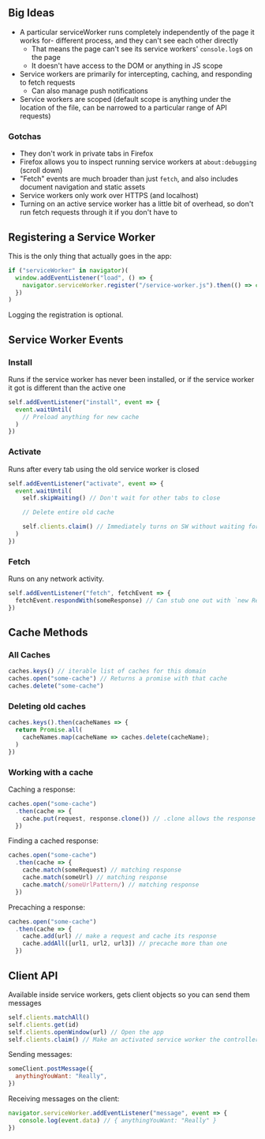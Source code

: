 ## Big Ideas

* A particular serviceWorker runs completely independently of the page it works for- different process, and they can't see each other directly
  * That means the page can't see its service workers' `console.log`s on the page
  * It doesn't have access to the DOM or anything in JS scope
* Service workers are primarily for intercepting, caching, and responding to fetch requests
  * Can also manage push notifications
* Service workers are scoped (default scope is anything under the location of the file, can be narrowed to a particular range of API requests)

### Gotchas

* They don't work in private tabs in Firefox
* Firefox allows you to inspect running service workers at `about:debugging` (scroll down)
* "Fetch" events are much broader than just `fetch`, and also includes document navigation and static assets
* Service workers only work over HTTPS (and localhost)
* Turning on an active service worker has a little bit of overhead, so don't run fetch requests through it if you don't have to

## Registering a Service Worker

This is the only thing that actually goes in the app:

```js
if ("serviceWorker" in navigator)(
  window.addEventListener("load", () => {
    navigator.serviceWorker.register("/service-worker.js").then(() => console.log("Registered!"))
  })
)
```

Logging the registration is optional.

## Service Worker Events

### Install

Runs if the service worker has never been installed, or if the service worker it got is different than the active one

```js
self.addEventListener("install", event => {
  event.waitUntil(
    // Preload anything for new cache
  )
})
```

### Activate

Runs after every tab using the old service worker is closed

```js
self.addEventListener("activate", event => {
  event.waitUntil(
    self.skipWaiting() // Don't wait for other tabs to close

    // Delete entire old cache

    self.clients.claim() // Immediately turns on SW without waiting for a navigation event
  )
})
```

### Fetch

Runs on any network activity.

```js
self.addEventListener("fetch", fetchEvent => {
  fetchEvent.respondWith(someResponse) // Can stub one out with `new Response(body, options)`
})
```

## Cache Methods

### All Caches

```js
caches.keys() // iterable list of caches for this domain
caches.open("some-cache") // Returns a promise with that cache
caches.delete("some-cache")
```

### Deleting old caches

```js
caches.keys().then(cacheNames => {
  return Promise.all(
    cacheNames.map(cacheName => caches.delete(cacheName);
  )
})
```

### Working with a cache

Caching a response:

```js
caches.open("some-cache")
  .then(cache => {
    cache.put(request, response.clone()) // .clone allows the response to pass unaltered back to the client
  })
```

Finding a cached response:

```js
caches.open("some-cache")
  .then(cache => {
    cache.match(someRequest) // matching response
    cache.match(someUrl) // matching response
    cache.match(/someUrlPattern/) // matching response
  })
```

Precaching a response:

```js
caches.open("some-cache")
  .then(cache => {
    cache.add(url) // make a request and cache its response
    cache.addAll([url1, url2, url3]) // precache more than one
  })
```

## Client API

Available inside service workers, gets client objects so you can send them messages

```js
self.clients.matchAll()
self.clients.get(id)
self.clients.openWindow(url) // Open the app
self.clients.claim() // Make an activated service worker the controller for a page, prevents having to navigate or refresh
```

Sending messages:

```js
someClient.postMessage({
  anythingYouWant: "Really",
})
```

Receiving messages on the client:

```js
navigator.serviceWorker.addEventListener("message", event => {
   console.log(event.data) // { anythingYouWant: "Really" }
})
```
